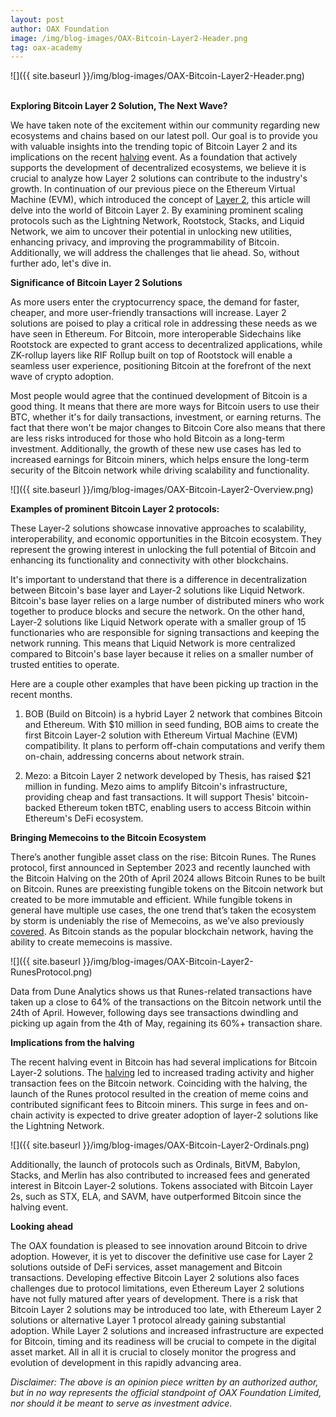 ```yaml
---
layout: post
author: OAX Foundation
image: /img/blog-images/OAX-Bitcoin-Layer2-Header.png
tag: oax-academy
---
```


![]({{ site.baseurl }}/img/blog-images/OAX-Bitcoin-Layer2-Header.png)

<br><b>Exploring Bitcoin Layer 2 Solution, The Next Wave?</b>

We have taken note of the excitement within our community regarding new ecosystems and chains based on our latest poll. Our goal is to provide you with valuable insights into the trending topic of Bitcoin Layer 2 and its implications on the recent <a href="https://www.oax.org/2024/02/21/Unraveling-the-Impact-of-Bitcoin-Halving-on-the-Industry.html">halving</a> event. As a foundation that actively supports the development of decentralized ecosystems, we believe it is crucial to analyze how Layer 2 solutions can contribute to the industry's growth. In continuation of our previous piece on the Ethereum Virtual Machine (EVM), which introduced the concept of <a href="https://www.oax.org/2023/08/11/A-New-Wave-of-Layer-2-Scaling-Solutions.html">Layer 2</a>, this article will delve into the world of Bitcoin Layer 2. By examining prominent scaling protocols such as the Lightning Network, Rootstock, Stacks, and Liquid Network, we aim to uncover their potential in unlocking new utilities, enhancing privacy, and improving the programmability of Bitcoin. Additionally, we will address the challenges that lie ahead. So, without further ado, let's dive in.

<b>Significance of Bitcoin Layer 2 Solutions</b>

As more users enter the cryptocurrency space, the demand for faster, cheaper, and more user-friendly transactions will increase. Layer 2 solutions are poised to play a critical role in addressing these needs as we have seen in Ethereum. For Bitcoin, more interoperable Sidechains like Rootstock are expected to grant access to decentralized applications, while ZK-rollup layers like RIF Rollup built on top of Rootstock will enable a seamless user experience, positioning Bitcoin at the forefront of the next wave of crypto adoption.

Most people would agree that the continued development of Bitcoin is a good thing. It means that there are more ways for Bitcoin users to use their BTC, whether it's for daily transactions, investment, or earning returns. The fact that there won't be major changes to Bitcoin Core also means that there are less risks introduced for those who hold Bitcoin as a long-term investment. Additionally, the growth of these new use cases has led to increased earnings for Bitcoin miners, which helps ensure the long-term security of the Bitcoin network while driving scalability and functionality. 


![]({{ site.baseurl }}/img/blog-images/OAX-Bitcoin-Layer2-Overview.png)

<b>Examples of prominent Bitcoin Layer 2 protocols:</b>

These Layer-2 solutions showcase innovative approaches to scalability, interoperability, and economic opportunities in the Bitcoin ecosystem. They represent the growing interest in unlocking the full potential of Bitcoin and enhancing its functionality and connectivity with other blockchains. 

It's important to understand that there is a difference in decentralization between Bitcoin's base layer and Layer-2 solutions like Liquid Network. Bitcoin's base layer relies on a large number of distributed miners who work together to produce blocks and secure the network. On the other hand, Layer-2 solutions like Liquid Network operate with a smaller group of 15 functionaries who are responsible for signing transactions and keeping the network running. This means that Liquid Network is more centralized compared to Bitcoin's base layer because it relies on a smaller number of trusted entities to operate.

Here are a couple other examples that have been picking up traction in the recent months.

1. BOB (Build on Bitcoin) is a hybrid Layer 2 network that combines Bitcoin and Ethereum. With $10 million in seed funding, BOB aims to create the first Bitcoin Layer-2 solution with Ethereum Virtual Machine (EVM) compatibility. It plans to perform off-chain computations and verify them on-chain, addressing concerns about network strain.

2. Mezo: a Bitcoin Layer 2 network developed by Thesis, has raised $21 million in funding. Mezo aims to amplify Bitcoin's infrastructure, providing cheap and fast transactions. It will support Thesis' bitcoin-backed Ethereum token tBTC, enabling users to access Bitcoin within Ethereum's DeFi ecosystem.

<b>Bringing Memecoins to the Bitcoin Ecosystem</b>

There’s another fungible asset class on the rise: Bitcoin Runes. The Runes protocol, first announced in September 2023 and recently launched with the Bitcoin Halving on the 20th of April 2024 allows Bitcoin Runes to be built on Bitcoin. Runes are preexisting fungible tokens on the Bitcoin network but created to be more immutable and efficient. While fungible tokens in general have multiple use cases, the one trend that’s taken the ecosystem by storm is undeniably the rise of Memecoins, as we’ve also previously <a href="https://www.oax.org/2024/03/20/The-Meme-Coin-Mania-Returns.html">covered</a>. As Bitcoin stands as the popular blockchain network, having the ability to create memecoins is massive. 

![]({{ site.baseurl }}/img/blog-images/OAX-Bitcoin-Layer2-RunesProtocol.png)

Data from Dune Analytics shows us that Runes-related transactions have taken up a close to 64% of the transactions on the Bitcoin network until the 24th of April. However, following days see transactions dwindling and picking up again from the 4th of May, regaining its 60%+ transaction share. 

<b>Implications from the halving</b>

The recent halving event in Bitcoin has had several implications for Bitcoin Layer-2 solutions. The <a href="https://www.oax.org/2024/02/21/Unraveling-the-Impact-of-Bitcoin-Halving-on-the-Industry.html">halving</a> led to increased trading activity and higher transaction fees on the Bitcoin network. Coinciding with the halving, the launch of the Runes protocol resulted in the creation of meme coins and contributed significant fees to Bitcoin miners. This surge in fees and on-chain activity is expected to drive greater adoption of layer-2 solutions like the Lightning Network.

![]({{ site.baseurl }}/img/blog-images/OAX-Bitcoin-Layer2-Ordinals.png)

Additionally, the launch of protocols such as Ordinals, BitVM, Babylon, Stacks, and Merlin has also contributed to increased fees and generated interest in Bitcoin Layer-2 solutions. Tokens associated with Bitcoin Layer 2s, such as STX, ELA, and SAVM, have outperformed Bitcoin since the halving event.

<b>Looking ahead</b>

The OAX foundation is pleased to see innovation around Bitcoin to drive adoption. However, it is yet to discover the definitive use case for Layer 2 solutions outside of DeFi services, asset management and Bitcoin transactions. Developing effective Bitcoin Layer 2 solutions also faces challenges due to protocol limitations, even Ethereum Layer 2 solutions have not fully matured after years of development. There is a risk that Bitcoin Layer 2 solutions may be introduced too late, with Ethereum Layer 2 solutions or alternative Layer 1 protocol already gaining substantial adoption. While Layer 2 solutions and increased infrastructure are expected for Bitcoin, timing and its readiness will be crucial to compete in the digital asset market. All in all it is crucial to closely monitor the progress and evolution of development in this rapidly advancing area. 

<i>Disclaimer: The above is an opinion piece written by an authorized author, but in no way represents the official standpoint of OAX Foundation Limited, nor should it be meant to serve as investment advice.</i>

